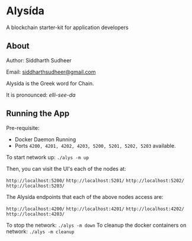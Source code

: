 Alysída
=========================== 

A blockchain starter-kit for application developers

## About
Author: Siddharth Sudheer

Email: siddharthsudheer@gmail.com

Alysída is the Greek word for Chain.

It is pronounced: *elli-see-da*

## Running the App

Pre-requisite: 
* Docker Daemon Running
* Ports `4200, 4201, 4202, 4203, 5200, 5201, 5202, 5203` available.

To start network up: `./alys -m up`

Then, you can visit the UI's each of the nodes at:

`http://localhost:5200/`
`http://localhost:5201/`
`http://localhost:5202/`
`http://localhost:5203/`

The Alysída endpoints that each of the above nodes access are:

`http://localhost:4200/`
`http://localhost:4201/`
`http://localhost:4202/`
`http://localhost:4203/`

To stop the network: `./alys -m down`
To cleanup the docker containers on network: `./alys -m cleanup`